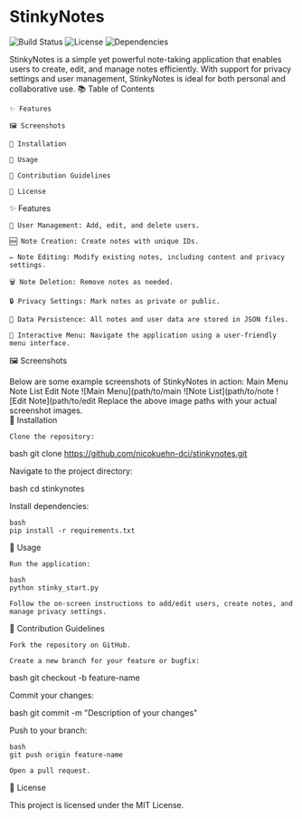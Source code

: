 # StinkyNotes

![Build Status](https://img.shields.io/badge/build-passing-brightgreen) ![License](https://img.shields.io/badge/license-MIT-blue) ![Dependencies](https://img.shields.io/badge/dependencies-up%20to%20date-brightgreen)


StinkyNotes is a simple yet powerful note-taking application that enables users to create, edit, and manage notes efficiently. With support for privacy settings and user management, StinkyNotes is ideal for both personal and collaborative use.
📚 Table of Contents

    ✨ Features

    🖼️ Screenshots

    🚀 Installation

    🎯 Usage

    🤝 Contribution Guidelines

    📄 License

✨ Features

    👥 User Management: Add, edit, and delete users.

    🆕 Note Creation: Create notes with unique IDs.

    ✏️ Note Editing: Modify existing notes, including content and privacy settings.

    🗑️ Note Deletion: Remove notes as needed.

    🔒 Privacy Settings: Mark notes as private or public.

    💾 Data Persistence: All notes and user data are stored in JSON files.

    🧭 Interactive Menu: Navigate the application using a user-friendly menu interface.

🖼️ Screenshots

Below are some example screenshots of StinkyNotes in action:
Main Menu	Note List	Edit Note
![Main Menu](path/to/main ![Note List](path/to/note ![Edit Note](path/to/edit Replace the above image paths with your actual screenshot images.		
🚀 Installation

    Clone the repository:

bash
git clone https://github.com/nicokuehn-dci/stinkynotes.git

Navigate to the project directory:

bash
cd stinkynotes

Install dependencies:

    bash
    pip install -r requirements.txt

🎯 Usage

    Run the application:

    bash
    python stinky_start.py

    Follow the on-screen instructions to add/edit users, create notes, and manage privacy settings.

🤝 Contribution Guidelines

    Fork the repository on GitHub.

    Create a new branch for your feature or bugfix:

bash
git checkout -b feature-name

Commit your changes:

bash
git commit -m "Description of your changes"

Push to your branch:

    bash
    git push origin feature-name

    Open a pull request.

📄 License

This project is licensed under the MIT License.

